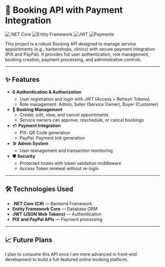 
# 📅 Booking API with Payment Integration

![.NET Core](https://img.shields.io/badge/.NET%20Core-9.0-blue)
![Entity Framework](https://img.shields.io/badge/Entity%20Framework-Core-blueviolet)
![JWT](https://img.shields.io/badge/Auth-JWT-green)
![Payments](https://img.shields.io/badge/Payments-PIX%20%26%20PayPal-yellow)

This project is a robust Booking API designed to manage service appointments (e.g., barbershops, clinics) with secure payment integration (PIX and PayPal). It provides full user authentication, role management, booking creation, payment processing, and administrative controls.

---

## ✨ Features

- 🔒 **Authentication & Authorization**
  - User registration and login with JWT (Access + Refresh Tokens)
  - Role management: Admin, Seller (Service Owner), Buyer (Customer)
- 📆 **Booking Management**
  - Create, edit, view, and cancel appointments
  - Service owners can approve, reschedule, or cancel bookings
- 💳 **Payment Integration**
  - PIX: QR Code generation
  - PayPal: Payment link generation
- 🛠️ **Admin System**
  - User management and transaction monitoring
- 🛡️ **Security**
  - Protected routes with token validation middleware
  - Access Token renewal without re-login

---

## 🛠️ Technologies Used

- **.NET Core (C#)** — Backend Framework
- **Entity Framework Core** — Database ORM
- **JWT (JSON Web Tokens)** — Authentication
- **PIX and PayPal APIs** — Payment processing

---

## 📈 Future Plans

I plan to consume this API once I am more advanced in front-end development to build a full-featured online booking platform.

